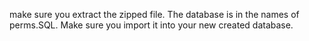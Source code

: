make sure you extract the zipped file.
The database is in the names of perms.SQL.
Make sure you import it into your new created database.

